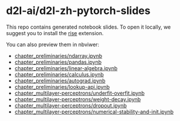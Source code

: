 # d2l-ai/d2l-zh-pytorch-slides

This repo contains generated notebook slides. To open it locally, we suggest you to install the [rise](https://rise.readthedocs.io/en/stable/) extension.

You can also preview them in nbviwer:
 - [chapter_preliminaries/ndarray.ipynb](https://nbviewer.jupyter.org/format/slides/github/d2l-ai/d2l-zh-pytorch-slides/blob/main/chapter_preliminaries/ndarray.ipynb)
 - [chapter_preliminaries/pandas.ipynb](https://nbviewer.jupyter.org/format/slides/github/d2l-ai/d2l-zh-pytorch-slides/blob/main/chapter_preliminaries/pandas.ipynb)
 - [chapter_preliminaries/linear-algebra.ipynb](https://nbviewer.jupyter.org/format/slides/github/d2l-ai/d2l-zh-pytorch-slides/blob/main/chapter_preliminaries/linear-algebra.ipynb)
 - [chapter_preliminaries/calculus.ipynb](https://nbviewer.jupyter.org/format/slides/github/d2l-ai/d2l-zh-pytorch-slides/blob/main/chapter_preliminaries/calculus.ipynb)
 - [chapter_preliminaries/autograd.ipynb](https://nbviewer.jupyter.org/format/slides/github/d2l-ai/d2l-zh-pytorch-slides/blob/main/chapter_preliminaries/autograd.ipynb)
 - [chapter_preliminaries/lookup-api.ipynb](https://nbviewer.jupyter.org/format/slides/github/d2l-ai/d2l-zh-pytorch-slides/blob/main/chapter_preliminaries/lookup-api.ipynb)
 - [chapter_multilayer-perceptrons/underfit-overfit.ipynb](https://nbviewer.jupyter.org/format/slides/github/d2l-ai/d2l-zh-pytorch-slides/blob/main/chapter_multilayer-perceptrons/underfit-overfit.ipynb)
 - [chapter_multilayer-perceptrons/weight-decay.ipynb](https://nbviewer.jupyter.org/format/slides/github/d2l-ai/d2l-zh-pytorch-slides/blob/main/chapter_multilayer-perceptrons/weight-decay.ipynb)
 - [chapter_multilayer-perceptrons/dropout.ipynb](https://nbviewer.jupyter.org/format/slides/github/d2l-ai/d2l-zh-pytorch-slides/blob/main/chapter_multilayer-perceptrons/dropout.ipynb)
 - [chapter_multilayer-perceptrons/numerical-stability-and-init.ipynb](https://nbviewer.jupyter.org/format/slides/github/d2l-ai/d2l-zh-pytorch-slides/blob/main/chapter_multilayer-perceptrons/numerical-stability-and-init.ipynb)